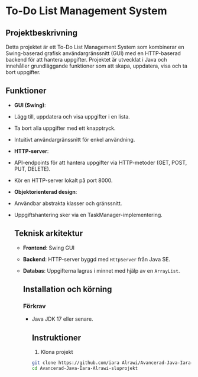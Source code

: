 # To-Do List Management System

## Projektbeskrivning
Detta projektet är ett To-Do List Management System som kombinerar en Swing-baserad grafisk användargränssnitt (GUI) med en HTTP-baserad backend för att hantera uppgifter. Projektet är utvecklat i Java och innehåller grundläggande funktioner som att skapa, uppdatera, visa och ta bort uppgifter.

## Funktioner
- **GUI (Swing)**:
- Lägg till, uppdatera och visa uppgifter i en lista.
- Ta bort alla uppgifter med ett knapptryck.
- Intuitivt användargränssnitt för enkel användning.

- **HTTP-server**:
- API-endpoints för att hantera uppgifter via HTTP-metoder (GET, POST, PUT, DELETE).
- Kör en HTTP-server lokalt på port 8000.

- **Objektorienterad design**:
- Användbar abstrakta klasser och gränssnitt.
- Uppgiftshantering sker via en TaskManager-implementering.

  ## Teknisk arkitektur
  - **Frontend**: Swing GUI
  - **Backend**: HTTP-server byggd med `HttpServer` från Java SE.
  - **Databas**: Uppgifterna lagras i minnet med hjälp av en `ArrayList`.
 
    ## Installation och körning
    ### Förkrav
    - Java JDK 17 eller senare.
   
      ## Instruktioner
      1. Klona projekt
        ```bash
        git clone https://github.com/iara Alrawi/Avancerad-Java-Iara-Alrawi-slutprojekt
        cd Avancerad-Java-Iara-Alrawi-sluprojekt  
